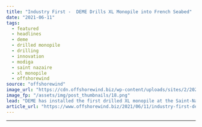 ```yaml
---
title: "Industry First -  DEME Drills XL Monopile into French Seabed"
date: "2021-06-11"
tags: 
  - featured
  - headlines
  - deme
  - drilled monopile
  - drilling
  - innovation
  - modiga
  - saint nazaire
  - xl monopile
  - offshorewind
source: "offshorewind"
image_url: "https://cdn.offshorewind.biz/wp-content/uploads/sites/2/2021/06/11082005/DEME-Drills-XL-Monopile-into-French-Seabed.png"
image_fp: "/assets/img/post_thumbnails/18.png"
lead: "DEME has installed the first drilled XL monopile at the Saint-Nazaire wind farm offshore"
article_url: "https://www.offshorewind.biz/2021/06/11/industry-first-deme-drills-xl-monopile-into-french-seabed/"
---
```


---
